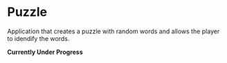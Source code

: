 # Puzzle

Application that creates a puzzle with random words and allows the player to idendify the words.

____________Currently Under Progress____________
